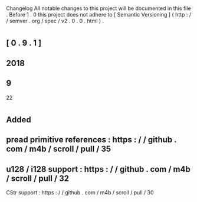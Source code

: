 #
Changelog
All
notable
changes
to
this
project
will
be
documented
in
this
file
.
Before
1
.
0
this
project
does
not
adhere
to
[
Semantic
Versioning
]
(
http
:
/
/
semver
.
org
/
spec
/
v2
.
0
.
0
.
html
)
.
#
#
[
0
.
9
.
1
]
-
2018
-
9
-
22
#
#
#
Added
-
pread
primitive
references
:
https
:
/
/
github
.
com
/
m4b
/
scroll
/
pull
/
35
-
u128
/
i128
support
:
https
:
/
/
github
.
com
/
m4b
/
scroll
/
pull
/
32
-
CStr
support
:
https
:
/
/
github
.
com
/
m4b
/
scroll
/
pull
/
30
